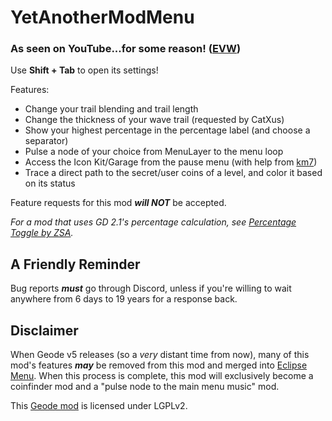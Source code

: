 # YetAnotherModMenu

### <c-ffff55>As seen on</c> <c-ff0000>You</c>Tube<c-ffff55>...for some reason!</c> ([EVW](https://www.youtube.com/watch?v=l2weYay_xNQ&t=207))

Use **Shift + Tab** to open its settings!

Features:
- Change your trail blending and trail length
- Change the thickness of your wave trail <c-00FFFF>(requested by CatXus)</c>
- Show your highest percentage in the percentage label (and choose a separator)
- Pulse a node of your choice from MenuLayer to the menu loop
- Access the Icon Kit/Garage from the pause menu (with help from [km7](https://github.com/Kingminer7))
- Trace a direct path to the secret/user coins of a level, and color it based on its status

<cy>Feature requests for this mod</c> ***<c-ff0000>will NOT</c>*** <cy>be accepted.</c>

<c-888888>*For a mod that uses GD 2.1's percentage calculation, see [Percentage Toggle by ZSA](mod:zsa.percentage-toggle).*</c>

## <c-FF0000>A Friendly Reminder</c>

<c-FF0000>Bug reports ***__must__*** go through Discord, unless if you're willing to wait anywhere from 6 days to 19 years for a response back.</c>

## <cy>Disclaimer</c>

When Geode v5 releases (so a *very* distant time from now), many of this mod's features ***_<c-FF0000>may</c>_*** be removed from this mod and merged into [Eclipse Menu](mod:eclipse.eclipse-menu). When this process is complete, this mod will exclusively become a <c-FFD700>coinfinder mod</c> and a <co>"pulse node to the main menu music" mod</c>.

This [Geode mod](https://geode-sdk.org) is licensed under LGPLv2.